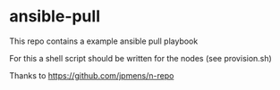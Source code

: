 # ansible-pull

This repo contains a example ansible pull playbook<br/>

For this a shell script should be written for the nodes (see provision.sh)<br/>

Thanks to https://github.com/jpmens/n-repo<br/>
